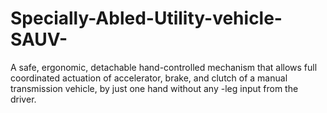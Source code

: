 # Specially-Abled-Utility-vehicle-SAUV-
A safe, ergonomic, detachable hand-controlled mechanism that allows full coordinated actuation of accelerator, brake, and clutch of a manual transmission vehicle, by just one hand without any -leg input from the driver.
